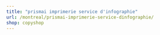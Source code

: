```yaml
---
title: "prismai imprimerie service d'infographie"
url: /montreal/prismai-imprimerie-service-dinfographie/
shop: copyshop
---
```

